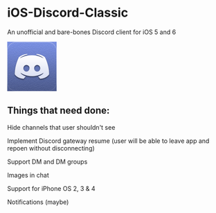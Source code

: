 # iOS-Discord-Classic
An unofficial and bare-bones Discord client for iOS 5 and 6

![icon](https://github.com/Cellomonster/iOS-Discord-Classic/raw/master/Icon%402x.png)

## Things that need done:

Hide channels that user shouldn't see

Implement Discord gateway resume (user will be able to leave app and repoen without disconnecting)

Support DM and DM groups

Images in chat

Support for iPhone OS 2, 3 & 4

Notifications (maybe)
